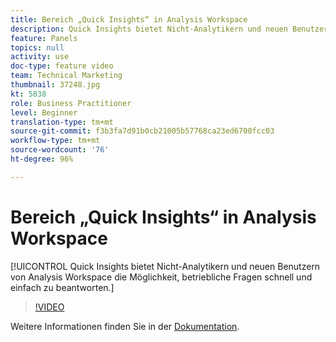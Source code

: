 ```yaml
---
title: Bereich „Quick Insights“ in Analysis Workspace
description: Quick Insights bietet Nicht-Analytikern und neuen Benutzern von Analysis Workspace die Möglichkeit, betriebliche Fragen schnell und einfach zu beantworten.
feature: Panels
topics: null
activity: use
doc-type: feature video
team: Technical Marketing
thumbnail: 37248.jpg
kt: 5838
role: Business Practitioner
level: Beginner
translation-type: tm+mt
source-git-commit: f3b3fa7d91b0cb21005b57768ca23ed6700fcc03
workflow-type: tm+mt
source-wordcount: '76'
ht-degree: 96%

---
```



# Bereich „Quick Insights“ in Analysis Workspace

[!UICONTROL Quick Insights bietet Nicht-Analytikern und neuen Benutzern von Analysis Workspace die Möglichkeit, betriebliche Fragen schnell und einfach zu beantworten.]

>[!VIDEO](https://video.tv.adobe.com/v/37248/?quality=12&learn=on)

Weitere Informationen finden Sie in der [Dokumentation](https://docs.adobe.com/content/help/de-DE/analytics/analyze/analysis-workspace/panels/quickinsight.html).
